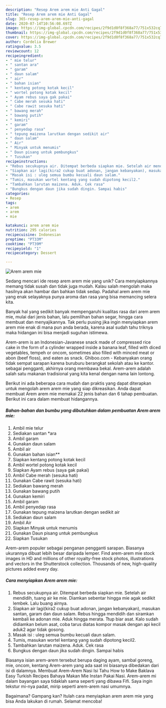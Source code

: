 ```yaml
---
description: "Resep Arem arem mie Anti Gagal"
title: "Resep Arem arem mie Anti Gagal"
slug: 365-resep-arem-arem-mie-anti-gagal
date: 2020-07-14T10:56:08.697Z
image: https://img-global.cpcdn.com/recipes/2f9d1d0f8f368a77/751x532cq70/arem-arem-mie-foto-resep-utama.jpg
thumbnail: https://img-global.cpcdn.com/recipes/2f9d1d0f8f368a77/751x532cq70/arem-arem-mie-foto-resep-utama.jpg
cover: https://img-global.cpcdn.com/recipes/2f9d1d0f8f368a77/751x532cq70/arem-arem-mie-foto-resep-utama.jpg
author: Cordelia Brewer
ratingvalue: 3.5
reviewcount: 12
recipeingredient:
- " mie telur"
- " santan ara"
- " garam"
- " daun salam"
- " air"
- " bahan isian"
- " kentang potong kotak kecil"
- " wortel potong kotak kecil"
- " Ayam rebus saya gak pakai"
- " Cabe merah sesuka hati"
- " Cabe rawit sesuka hati"
- " bawang merah"
- " bawang putih"
- " kemiri"
- " garam"
- " penyedap rasa"
- " tepung maizena larutkan dengan sedikit air"
- " daun salam"
- " Air"
- " Minyak untuk menumis"
- " Daun pisang untuk pembungkus"
- " Tusukan"
recipeinstructions:
- "Rebus secukupnya air. Ditempat berbeda siapkan mie. Setelah air mendidih, tuang air ke mie. Diamkan sebentar hingga mie agak sedikit lembek. Lalu buang airnya."
- "Siapkan air lagi(kira2 cukup buat adonan, jangan kebanyakan), masukan santan, garam dan daun salam. Rebus hingga mendidih dan siramkan kembali ke adonan mie. Aduk hingga merata. Ttup biar asat. Kalo sudah didiamkan belum asat, coba tarus diatas kompor masak dengan api kecil aduk2 agar tidak gosong."
- "Masak isi : uleg semua bumbu kecuali daun salam."
- "Tumis, masukan wortel kentang yang sudah dipotong kecil2."
- "Tambahkan larutan maizena. Aduk. Cek rasa"
- "Bungkus dengan daun jika sudah dingin. Sampai habis"
categories:
- Resep
tags:
- arem
- arem
- mie

katakunci: arem arem mie 
nutrition: 295 calories
recipecuisine: Indonesian
preptime: "PT33M"
cooktime: "PT39M"
recipeyield: "1"
recipecategory: Dessert

---
```



![Arem arem mie](https://img-global.cpcdn.com/recipes/2f9d1d0f8f368a77/751x532cq70/arem-arem-mie-foto-resep-utama.jpg)

Sedang mencari ide resep arem arem mie yang unik? Cara menyiapkannya memang tidak susah dan tidak juga mudah. Kalau salah mengolah maka hasilnya akan hambar dan bahkan tidak sedap. Padahal arem arem mie yang enak selayaknya punya aroma dan rasa yang bisa memancing selera kita.

Banyak hal yang sedikit banyak mempengaruhi kualitas rasa dari arem arem mie, mulai dari jenis bahan, lalu pemilihan bahan segar, hingga cara membuat dan menyajikannya. Tak perlu pusing jika ingin menyiapkan arem arem mie enak di mana pun anda berada, karena asal sudah tahu triknya maka hidangan ini bisa menjadi suguhan istimewa.

Arem-arem is an Indonesian-Javanese snack made of compressed rice cake in the form of a cylinder wrapped inside a banana leaf, filled with diced vegetables, tempeh or oncom, sometimes also filled with minced meat or abon (beef floss), and eaten as snack. Ghiboo.com - Kebanyakan orang tidak sempat sarapan karena buruburu berangkat sekolah atau ke kantor. sebagai pengganti, akhirnya orang membawa bekal. Arem-arem adalah salah satu makanan tradisional yang kita kenal dengan nama lain lontong.


Berikut ini ada beberapa cara mudah dan praktis yang dapat diterapkan untuk mengolah arem arem mie yang siap dikreasikan. Anda dapat membuat Arem arem mie memakai 22 jenis bahan dan 6 tahap pembuatan. Berikut ini cara dalam membuat hidangannya.

<!--inarticleads1-->

##### Bahan-bahan dan bumbu yang dibutuhkan dalam pembuatan Arem arem mie:

1. Ambil  mie telur
1. Sediakan  santan *ara
1. Ambil  garam
1. Gunakan  daun salam
1. Ambil  air
1. Gunakan  bahan isian**
1. Siapkan  kentang potong kotak kecil
1. Ambil  wortel potong kotak kecil
1. Siapkan  Ayam rebus (saya gak pakai)
1. Ambil  Cabe merah (sesuka hati)
1. Gunakan  Cabe rawit (sesuka hati)
1. Sediakan  bawang merah
1. Gunakan  bawang putih
1. Gunakan  kemiri
1. Ambil  garam
1. Ambil  penyedap rasa
1. Gunakan  tepung maizena larutkan dengan sedikit air
1. Sediakan  daun salam
1. Ambil  Air
1. Siapkan  Minyak untuk menumis
1. Gunakan  Daun pisang untuk pembungkus
1. Siapkan  Tusukan


Arem-arem populer sebagai penganan pengganti sarapan. Biasanya ukurannya dibuat lebih besar daripada lemper. Find arem-arem mie stock images in HD and millions of other royalty-free stock photos, illustrations and vectors in the Shutterstock collection. Thousands of new, high-quality pictures added every day. 

<!--inarticleads2-->

##### Cara menyiapkan Arem arem mie:

1. Rebus secukupnya air. Ditempat berbeda siapkan mie. Setelah air mendidih, tuang air ke mie. Diamkan sebentar hingga mie agak sedikit lembek. Lalu buang airnya.
1. Siapkan air lagi(kira2 cukup buat adonan, jangan kebanyakan), masukan santan, garam dan daun salam. Rebus hingga mendidih dan siramkan kembali ke adonan mie. Aduk hingga merata. Ttup biar asat. Kalo sudah didiamkan belum asat, coba tarus diatas kompor masak dengan api kecil aduk2 agar tidak gosong.
1. Masak isi : uleg semua bumbu kecuali daun salam.
1. Tumis, masukan wortel kentang yang sudah dipotong kecil2.
1. Tambahkan larutan maizena. Aduk. Cek rasa
1. Bungkus dengan daun jika sudah dingin. Sampai habis


Biasanya isian arem-arem tersebut berupa daging ayam, sambal goreng, mie, oncom, kentang Arem-arem yang ada saat ini biasanya dibedakan dari isi di dalamnya. Membuat Arem-Arem Nasi Isi Tahu How to Make Baklava Easy Turkish Recipes Bahaya Makan Mie Instan Pakai Nasi. Arem-arem mi dalam bayangan saya tidaklah sama seperti yang dibawa Fifi. Saya ingin tekstur mi-nya padat, mirip seperti arem-arem nasi umumnya. 

Bagaimana? Gampang kan? Itulah cara menyiapkan arem arem mie yang bisa Anda lakukan di rumah. Selamat mencoba!
